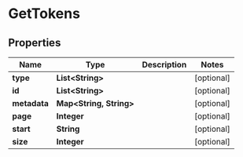 

# GetTokens


## Properties

| Name | Type | Description | Notes |
|------------ | ------------- | ------------- | -------------|
|**type** | **List&lt;String&gt;** |  |  [optional] |
|**id** | **List&lt;String&gt;** |  |  [optional] |
|**metadata** | **Map&lt;String, String&gt;** |  |  [optional] |
|**page** | **Integer** |  |  [optional] |
|**start** | **String** |  |  [optional] |
|**size** | **Integer** |  |  [optional] |



